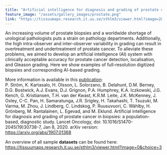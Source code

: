 ```yaml
---
title: "Artificial intelligence for diagnosis and grading of prostate cancer in biopsies: a population-based, diagnostic study"
feature_image: "/assets/gallery_images/prostate.png"
link: "https://tissuumaps.research.it.uu.se/sthlm3/viewer.html?image=28&choice=3"
---
```


An increasing volume of prostate biopsies and a worldwide shortage of urological pathologists puts a
strain on pathology departments. Additionally, the high intra-observer and inter-observer variability in grading can
result in overtreatment and undertreatment of prostate cancer. To alleviate these problems, we aimed to develop an
artificial intelligence (AI) system with clinically acceptable accuracy for prostate cancer detection, localisation, and
Gleason grading. Here we show examples of full-resolution digitized biopsies and corresponding AI-based grading.

More information is available in this <a href="https://arxiv.org/abs/1907.01368">publication</a>: \
P. Ström, K. Kartasalo, H. Olsson, L. Solorzano, B. Delahunt, D.M. Berney, D.G. Bostwick, A.J. Evans, D.J. Grignon, P.A. Humphrey, K.A. Iczkowski, J.G. Kench, G. Kristiansen, T.H. van der Kwast, K.R.M. Leite, J.K. McKenney, J. Oxley, C-C. Pan, H. Samaratunga, J.R. Srigley, H. Takahashi, T. Tsuzuki, M. Varma, M. Zhou, J. Lindberg, C. Lindskog, P. Ruusuvuori, C. Wählby, H. Grönberg, M. Rantalainen, L. Egevad, and M. Eklund. Artificial intelligence for diagnosis and grading of prostate cancer in biopsies: a population-based, diagnostic study. Lancet Oncology, doi: 10.1016/S1470-2045(19)30738-7, Jan 8, 2020. 
arXiv version: <a href="https://arxiv.org/abs/1907.01368">https://arxiv.org/abs/1907.01368</a>

An overview of all sample **datasets** can be found here: \
<a href="https://tissuumaps.research.it.uu.se/sthlm3/viewer.html?image=0&choice=3">https://tissuumaps.research.it.uu.se/sthlm3/viewer.html?image=0&choice=3</a>